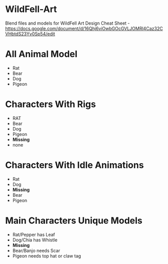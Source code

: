 # WildFell-Art
Blend files and models for WildFell
Art Design Cheat Sheet - https://docs.google.com/document/d/16Qhj6viOwbGOcGVLJOMRl4Caz32CVHbtdS23Yv0Sp54/edit
# All Animal Model
 - Rat
 - Bear
 - Dog
 - Pigeon
   
# Characters With Rigs
 - RAT
 - Bear
 - Dog
 - Pigeon
 - **Missing**
 - none
   
# Characters With Idle Animations
 - Rat
 - Dog
 - **Missing**
 - Bear
 - Pigeon
   
# Main Characters  Unique Models
 - Rat/Pepper has Leaf
 - Dog/Chia has Whistle
 - **Missing**
 - Bear/Banjo needs Scar
 - Pigeon needs top hat or claw tag
   
